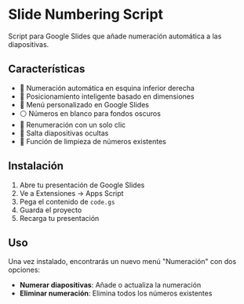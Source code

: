 # Slide Numbering Script

Script para Google Slides que añade numeración automática a las diapositivas.

## Características

- 📝 Numeración automática en esquina inferior derecha
- 📏 Posicionamiento inteligente basado en dimensiones
- 🔄 Menú personalizado en Google Slides
- ⚪ Números en blanco para fondos oscuros
- 🔁 Renumeración con un solo clic
- 👻 Salta diapositivas ocultas
- 🧹 Función de limpieza de números existentes

## Instalación

1. Abre tu presentación de Google Slides
2. Ve a Extensiones -> Apps Script
3. Pega el contenido de `code.gs`
4. Guarda el proyecto
5. Recarga tu presentación

## Uso

Una vez instalado, encontrarás un nuevo menú "Numeración" con dos opciones:

- **Numerar diapositivas**: Añade o actualiza la numeración
- **Eliminar numeración**: Elimina todos los números existentes
